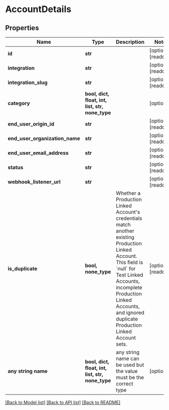 # AccountDetails


## Properties
Name | Type | Description | Notes
------------ | ------------- | ------------- | -------------
**id** | **str** |  | [optional] [readonly] 
**integration** | **str** |  | [optional] [readonly] 
**integration_slug** | **str** |  | [optional] [readonly] 
**category** | **bool, dict, float, int, list, str, none_type** |  | [optional] 
**end_user_origin_id** | **str** |  | [optional] [readonly] 
**end_user_organization_name** | **str** |  | [optional] [readonly] 
**end_user_email_address** | **str** |  | [optional] [readonly] 
**status** | **str** |  | [optional] [readonly] 
**webhook_listener_url** | **str** |  | [optional] [readonly] 
**is_duplicate** | **bool, none_type** | Whether a Production Linked Account&#39;s credentials match another existing Production Linked Account. This field is &#x60;null&#x60; for Test Linked Accounts, incomplete Production Linked Accounts, and ignored duplicate Production Linked Account sets. | [optional] [readonly] 
**any string name** | **bool, dict, float, int, list, str, none_type** | any string name can be used but the value must be the correct type | [optional]

[[Back to Model list]](../README.md#documentation-for-models) [[Back to API list]](../README.md#documentation-for-api-endpoints) [[Back to README]](../README.md)


